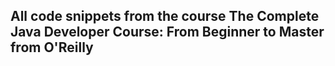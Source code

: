 ## All code snippets from the course The Complete Java Developer Course: From Beginner to Master from O'Reilly

